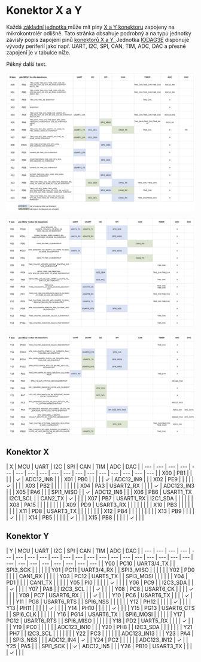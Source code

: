 # Konektor X a Y

Každá [základní jednotka ](../)může mít piny [X a Y konektoru](../../rozsirujici-moduly/#x-konektor-a-y-konektor) zapojeny na mikrokontrolér odlišně. Tato stránka obsahuje podrobný a na typu jednotky závislý popis zapojení pinů [konektorů X a Y. ](../../rozsirujici-moduly/#x-konektor-a-y-konektor) Jednotka [IODAG3E](./) disponuje vývody periferií jako např. UART, I2C, SPI, CAN, TIM, ADC, DAC a přesné zapojení je v tabulce níže.

Pěkný další text.

![Rozpis periferií na X konektoru jednotky IODAG3E.](../../../../.gitbook/assets/x_conn_komplet%20%281%29.svg)

![](../../../../.gitbook/assets/y_conn_y00_y13.svg)

![](../../../../.gitbook/assets/y_conn_y13_y26%20%282%29.svg)

## Konektor X

| X | MCU | UART | I2C | SPI | CAN | TIM | ADC | DAC |
| --- | --- | --- | --- | --- | --- | --- | --- | --- | --- | --- | --- | --- | --- | --- | --- | --- |
| X00 | PB1 |  |  |  |  |  ✓ | ADC12\_IN8 |  |
| X01 | PB0 |  |  |  |  |  ✓ | ADC12\_IN9 |  |
| X02 | PE9 |  |  |  |  |  ✓ |  |  |
| X03 | PB2 |  |  |  |  |  |  |  |
| X04 | PA3 | USART2\_RX |  |  |  |  ✓ | ADC123\_IN3 |  |
| X05 | PA6 |  |  | SPI1\_MISO |  |  ✓ | ADC12\_IN6 |  |
| X06 | PB6 | USART1\_TX | I2C1\_SCL |  | CAN2\_TX |  ✓ |  |  |
| X07 | PB7 | USART1\_RX | I2C1\_SDA |  |  |  |  |  |
| X08 | PA15 |  |  |  |  |  |  |  |
| X09 | PD9 | USART3\_RX |  |  |  |  |  |  |
| X10 | PB3 |  |  |  |  |  |  |  |
| X11 | PD8 | USART3\_TX |  |  |  |  |  |  |
| X12 | PB4 |  |  |  |  |  |  |  |
| X13 | PB9 |  |  |  |  |  ✓ |  |  |
| X14 | PB5 |  |  |  |  |  ✓ |  |  |
| X15 | PB8 |  |  |  |  |  ✓ |  |  |

## Konektor Y

| Y | MCU | UART | I2C | SPI | CAN | TIM | ADC | DAC |
| --- | --- | --- | --- | --- | --- | --- | --- | --- | --- | --- | --- | --- | --- | --- | --- | --- | --- | --- | --- | --- | --- | --- | --- | --- | --- | --- | --- |
| Y00 | PC10 | UART3/4\_TX |  | SPI3\_SCK |  |  |  |  |
| Y01 | PC11 | UART3/4\_RX |  | SPI3\_MISO |  |  |  |  |
| Y02 | PD0 |  |  |  | CAN1\_RX |  |  |  |
| Y03 | PC12 | UART5\_TX |  | SPI3\_MOSI |  |  |  |  |
| Y04 | PD1 |  |  |  | CAN1\_TX |  |  |  |
| Y05 | PI0 |  |  |  |  |  ✓ |  |  |
| Y06 | PC9 |  | I2C3\_SDA |  |  |  ✓ |  |  |
| Y07 | PA8 |  | I2C3\_SCL |  |  |  ✓ |  |  |
| Y08 | PC8 | USART6\_CK |  |  |  |  ✓ |  |  |
| Y09 | PC7 | USART6\_RX |  |  |  |  ✓ |  |  |
| Y10 | PC6 | USART6\_TX |  |  |  |  ✓ |  |  |
| Y11 | PG8 | USART6\_RTS |  | SPI6\_NSS |  |  |  |  |
| Y12 | PH12 |  |  |  |  |  ✓ |  |  |
| Y13 | PH11 |  |  |  |  |  ✓ |  |  |
| Y14 | PH10 |  |  |  |  |  ✓ |  |  |
| Y15 | PG13 | USART6\_CTS |  | SPI6\_CLK |  |  |  |  |
| Y16 | PG14 | USART6\_TX |  | SPI6\_MOSI |  |  |  |  |
| Y17 | PG12 | USART6\_RTS |  | SPI6\_MISO |  |  |  |  |
| Y18 | PD2 | UART5\_RX |  |  |  |  ✓ |  |   |
| Y19 | PC0 |  |  |  |  |  | ADC123\_IN10 |  |
| Y20 | PH8 |  | I2C3\_SDA |  |  |  |  |  |
| Y21 | PH7 |  | I2C3\_SCL |  |  |  |  |  |
| Y22 | PC3 |  |  |  |  |  | ADC123\_IN13 |  |
| Y23 | PA4 |  |  | SPI3\_NSS |  |  | ADC12\_IN4 |  ✓ |
| Y24 | PC2 |  |  |  |  |  | ADC123\_IN12 |  ✓ |
| Y25 | PA5 |  |  | SPI1\_SCK |  |  ✓ | ADC12\_IN5 |  |
| Y26 | PB10 | USART3\_TX |  |  |  |  ✓ |  |  |


